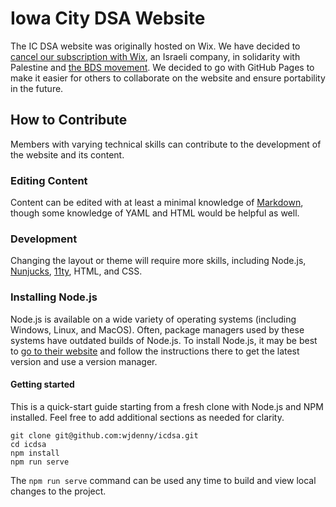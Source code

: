 # Iowa City DSA Website

The IC DSA website was originally hosted on Wix. We have decided to [cancel our subscription with Wix](https://boycottwix.org/), an Israeli company, in solidarity with Palestine and [the BDS movement](https://bdsmovement.net/). We decided to go with GitHub Pages to make it easier for others to collaborate on the website and ensure portability in the future.

## How to Contribute
Members with varying technical skills can contribute to the development of the website and its content. 

### Editing Content
Content can be edited with at least a minimal knowledge of [Markdown](https://www.markdownguide.org/basic-syntax/), though some knowledge of YAML and HTML would be helpful as well.

### Development
Changing the layout or theme will require more skills, including Node.js, [Nunjucks](https://mozilla.github.io/nunjucks/), [11ty](https://www.11ty.dev/), HTML, and CSS.

### Installing Node.js
Node.js is available on a wide variety of operating systems (including Windows, Linux, and MacOS). Often, package managers used by these systems have outdated builds of Node.js. To install Node.js, it may be best to [go to their website](https://nodejs.org/en/download/package-manager) and follow the instructions there to get the latest version and use a version manager.

#### Getting started
This is a quick-start guide starting from a fresh clone with Node.js and NPM installed. Feel free to add additional sections as needed for clarity.

```
git clone git@github.com:wjdenny/icdsa.git
cd icdsa
npm install
npm run serve
```

The `npm run serve` command can be used any time to build and view local changes to the project.